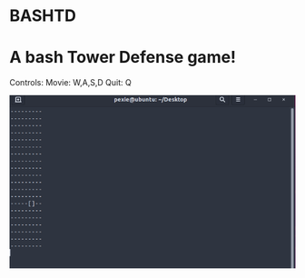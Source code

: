 # BASHTD
A bash Tower Defense game!
=============================
Controls:
  Movie: W,A,S,D 
  Quit: Q

![Alt Text](https://github.com/Pexie801/BASHTD/blob/master/bashtdv2.gif?raw=true)
